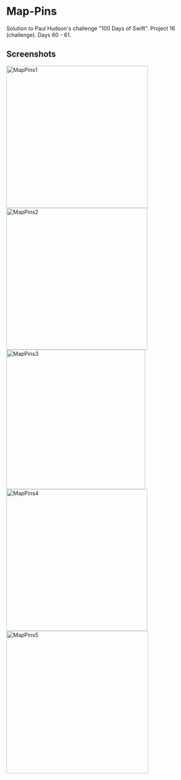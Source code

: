 # Map-Pins
Solution to Paul Hudson's challenge "100 Days of Swift". Project 16 (challenge). Days 60 - 61.
## Screenshots
<img width="370" alt="MapPins1" src="https://user-images.githubusercontent.com/97385918/209850874-0ee8db54-ae8c-48a2-b6ce-2095cdfe970d.png">
<img width="369" alt="MapPins2" src="https://user-images.githubusercontent.com/97385918/209850940-c081922a-e66b-4ab7-ab4d-5136f673a2ea.png">
<img width="363" alt="MapPins3" src="https://user-images.githubusercontent.com/97385918/209850969-91c4575f-9f34-4c51-b691-0cfbf40dd4d3.png">
<img width="369" alt="MapPins4" src="https://user-images.githubusercontent.com/97385918/209850975-f046a830-c7de-4c4c-963b-7ce32628f763.png">
<img width="371" alt="MapPins5" src="https://user-images.githubusercontent.com/97385918/209851009-2510c231-75ba-47e7-8136-3e5ec72b4f6f.png">
